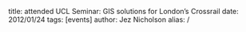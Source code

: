 title: attended UCL Seminar: GIS solutions for London’s Crossrail
date: 2012/01/24
tags: [events]
author: Jez Nicholson
alias: /
